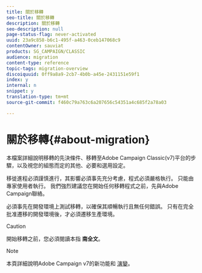 ```yaml
---
title: 關於移轉
seo-title: 關於移轉
description: 關於移轉
seo-description: null
page-status-flag: never-activated
uuid: 23a9c858-b6c1-495f-a463-0ceb147068c9
contentOwner: sauviat
products: SG_CAMPAIGN/CLASSIC
audience: migration
content-type: reference
topic-tags: migration-overview
discoiquuid: 0ff9a8a9-2cb7-4b0b-a45e-2431151e59f1
index: y
internal: n
snippet: y
translation-type: tm+mt
source-git-commit: f460c79a763c6a207656c54351a4c685f2a78a03

---
```



# 關於移轉{#about-migration}

本檔案詳細說明移轉的先決條件、移轉至Adobe Campaign Classic(v7)平台的步驟，以及視您的組態而定的其他、必要和選用設定。

移徙進程必須謹慎進行，其影響必須事先充分考慮，程式必須嚴格執行。 只能由專家使用者執行。 我們強烈建議您在開始任何移轉程式之前，先與Adobe Campaign聯絡。

必須事先在開發環境上測試移轉，以確保其順暢執行且無任何錯誤。 只有在完全批准遷移的開發環境後，才必須遷移生產環境。

>[!CAUTION]
>
>開始移轉之前，您必須閱讀本指 **南全文**。

>[!NOTE]
>
>本頁詳細說明Adobe Campaign v7的新功能和 [演變](https://docs.campaign.adobe.com/doc/AC/en/RN.html)。


